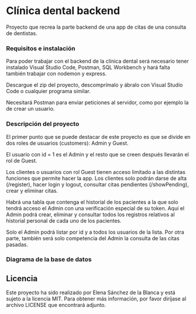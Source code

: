 # Clínica dental backend

Proyecto que recrea la parte backend de una app de citas de una consulta de dentistas. 


### Requisitos e instalación 

Para poder trabajar con el backend de la clínica dental será necesario tener instalado Visual Studio Code, Postman, SQL Workbench y hará falta también trabajar con nodemon y express.

Descargue el zip del proyecto, descomprímalo y ábralo con Visual Studio Code o cualquier programa similar.

Necesitará Postman para enviar peticiones al servidor, como por ejemplo la de crear un usuario.



### Descripción del proyecto

El primer punto que se puede destacar de este proyecto es que se divide en dos roles de usuarios (customers): Admin y Guest.

El usuario con id = 1 es el Admin y el resto que se creen después llevarán el rol de Guest.

Los clientes o usuarios con rol Guest tienen acceso limitado a las distintas funciones que permite hacer la app. Los clientes solo podrán darse de alta (/register), hacer login y logout, consultar citas pendientes (/showPending), crear y eliminar citas.

Habrá una tabla que contenga el historial de los pacientes a la que solo tendrá acceso el Admin con una verificación especial de su token. Aquí el Admin podrá crear, eliminar y consultar todos los registros relativos al historial personal de cada uno de los pacientes.

Solo el Admin podrá listar por id y a todos los usuarios de la lista. Por otra parte, también será solo competencia del Admin la consulta de las citas pasadas.

### Diagrama de la base de datos 





## Licencia 

Este proyecto ha sido realizado por Elena Sánchez de la Blanca y está sujeto a la licencia MIT. Para obtener más información, por favor diríjase al archivo LICENSE que encontrará adjunto. 

